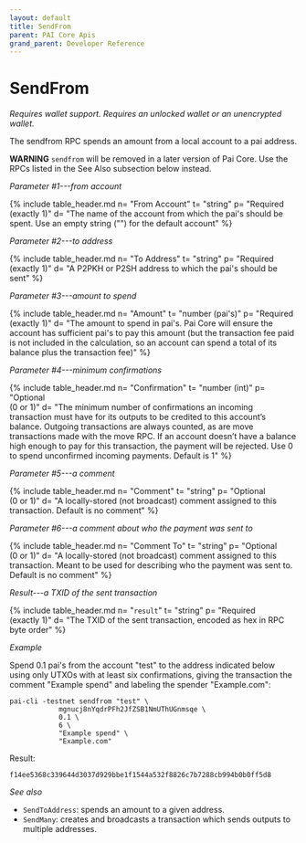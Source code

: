 ```yaml
---
layout: default
title: SendFrom
parent: PAI Core Apis
grand_parent: Developer Reference
---
```


SendFrom
=======================

*Requires wallet support. Requires an unlocked wallet or an
unencrypted wallet.*

The sendfrom RPC spends an amount from a local account to a pai address.

**WARNING** `sendfrom` will be removed in a later version of Pai
Core.  Use the RPCs listed in the See Also subsection below instead.

*Parameter #1---from account*

{% include table_header.md
  n= "From Account"
  t= "string"
  p= "Required<br>(exactly 1)"
  d= "The name of the account from which the pai's should be spent.  Use an empty string (\"\") for the default account"
%}

*Parameter #2---to address*

{% include table_header.md
  n= "To Address"
  t= "string"
  p= "Required<br>(exactly 1)"
  d= "A P2PKH or P2SH address to which the pai's should be sent"
%}

*Parameter #3---amount to spend*

{% include table_header.md
  n= "Amount"
  t= "number (pai's)"
  p= "Required<br>(exactly 1)"
  d= "The amount to spend in pai's.  Pai Core will ensure the account has sufficient pai's to pay this amount (but the transaction fee paid is not included in the calculation, so an account can spend a total of its balance plus the transaction fee)"
%}

*Parameter #4---minimum confirmations*

{% include table_header.md
  n= "Confirmation"
  t= "number (int)"
  p= "Optional<br>(0 or 1)"
  d= "The minimum number of confirmations an incoming transaction must have for its outputs to be credited to this account’s balance. Outgoing transactions are always counted, as are move transactions made with the move RPC. If an account doesn’t have a balance high enough to pay for this transaction, the payment will be rejected. Use 0 to spend unconfirmed incoming payments. Default is 1"
%}

*Parameter #5---a comment*

{% include table_header.md
  n= "Comment"
  t= "string"
  p= "Optional<br>(0 or 1)"
  d= "A locally-stored (not broadcast) comment assigned to this transaction.  Default is no comment"
%}

*Parameter #6---a comment about who the payment was sent to*

{% include table_header.md
  n= "Comment To"
  t= "string"
  p= "Optional<br>(0 or 1)"
  d= "A locally-stored (not broadcast) comment assigned to this transaction.  Meant to be used for describing who the payment was sent to. Default is no comment"
%}

*Result---a TXID of the sent transaction*

{% include table_header.md
  n= "`result`"
  t= "string"
  p= "Required<br>(exactly 1)"
  d= "The TXID of the sent transaction, encoded as hex in RPC byte order"
%}

*Example*

Spend 0.1 pai's from the account "test" to the address indicated below
using only UTXOs with at least six confirmations, giving the
transaction the comment "Example spend" and labeling the spender
"Example.com":


```
pai-cli -testnet sendfrom "test" \
            mgnucj8nYqdrPFh2JfZSB1NmUThUGnmsqe \
            0.1 \
            6 \
            "Example spend" \
            "Example.com"
```

Result:

```
f14ee5368c339644d3037d929bbe1f1544a532f8826c7b7288cb994b0b0ff5d8
```

*See also*

* `SendToAddress`: spends an amount to a given address.
* `SendMany`: creates and broadcasts a transaction which sends outputs to multiple addresses.

